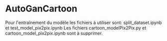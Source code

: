 # AutoGanCartoon
Pour l'entraînement du modèle les fichiers à utiliser sont: split_dataset.ipynb et test_model_pix2pix.ipynb
Les fichiers cartoon_modelPix2Pix.py et cartoon_model_pix2pix.ipynb sont à supprimer.
